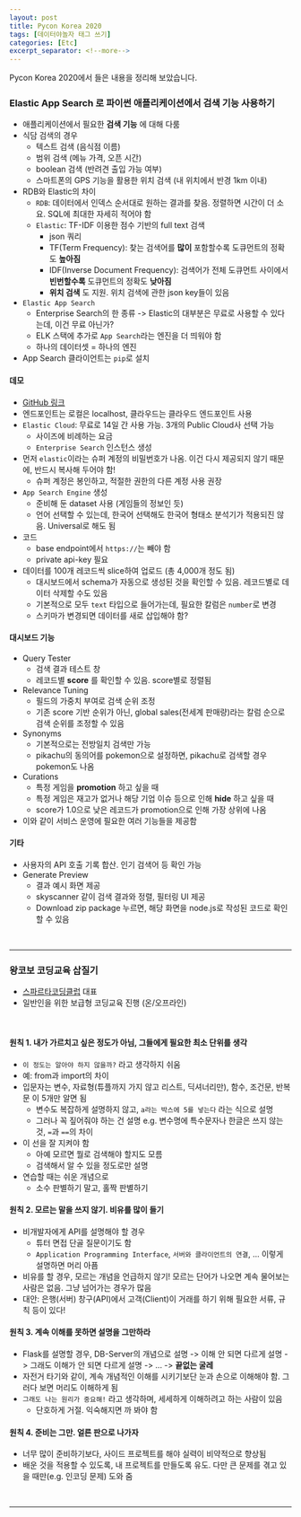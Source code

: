 ```yaml
---
layout: post
title: Pycon Korea 2020
tags: [데이터야놀자 태그 쓰기]
categories: [Etc]
excerpt_separator: <!--more-->
---
```

Pycon Korea 2020에서 들은 내용을 정리해 보았습니다.<!--more-->

<!-- ### Python을 사용하는 데이터 과학자를 위한 서버 없는 WebAssembly 기반 과학 연산 환경 만들기

> 머신러닝 및 데이터 과학 분야는 갈수록 많은 연산 자원을 요구합니다. 고성능 컴퓨팅 자원은 초대규모 연산 환경과 클라우드로 집중되고 있습니다. 동시에, 머신러닝 및 데이터 과학에 입문하는 사람들 또한 해가 갈수록 늘어나고 있습니다. 서버 연산 자원만 늘어나는 것이 아니라 개인용 컴퓨터의 연산 자원 또한 빠르게 증가하고 있습니다. 그럼 이 환경을 좀 더 쉽게 잘 써서 어디서나 Python 기반의 과학 연산을 쉽게 해 볼 수 있는 방법은 없을까요? 아직 입문자라서 분산 처리나 대용량 파이프라인까진 안 가도 되는 경우라면 더더욱!

이 세션에서는 Python 기반의 과학 연산 환경 및 머신러닝 환경을 서버측 연산 없이 브라우저 엔진을 통해 사용하는 방법에 대해 알아봅니다. 최근 몇 년 동안의 웹환경을 둘러싼 기술적인 변화가, WebAssembly 기반의 과학 연산환경을 구축하려는 Mozilla 재단의 실험 프로젝트인 `Iodide` 프로젝트로 이어진 과정을 설명합니다. 그 후 Iodide를 이용하여 WebAssembly기반의 Python 환경을 구축하는 `Pyodide` 프로젝트 및 빌드 과정을 소개합니다. Pyodide를 이용하여, 브라우저 단독으로 실행 가능한 Python 환경을 제공하는 오픈소스 데스크탑 앱 및 웹을 개발한 경험을 공유합니다. 몇 가지 Python+WebAssembly 기반의 과학 연산 예시를 데모하고, 브라우저의 Python 스니펫으로 HTML을 실시간으로 제어하는 재미있는 응용 예를 웹으로 시연합니다. 마무리로는 WebAssembly 기반의 python 런타임 및 과학 연산 환경의 기술적인 한계와 함께, 상상해 볼 수 있는 앞으로의 응용 가능성에 대해 고민해 보겠습니다.

- [슬라이드 링크](https://speakerdeck.com/inureyes/creating-a-serverless-python-environment-for-scientific-computing-with-webassembly-for-data-scientists-and-python-lovers)
- 전세계적으로 과학 연산은 전체 계산량의 90%에 달한다고 함. 전기 소모량이 엄청남
  - `numpy`, `scipy`, `pandas` 등을 이용한 연산량이 엄청남
  - 최근 딥러닝의 발전으로 CPU, GPU 등을 이용한 하드웨어 가속도 있음
  - GPU 클라우드, 분산 클러스터도 등장
- 모두에게 이런 연산이 필요한가?
  - MNIST 실습에는 GPU가 필요하지 않음. 입문 단계부터 `GPU는 뭘 사야 하나요?`라고 묻기도 함
  - 클라우드는 환경 설정에만 몇 시간이 걸림. 4시간 가량의 세미나를 준비해도 환경 설정에 시간이 많이 소진됨
- `Active X` 등 binary를 브라우저 환경에서 실행하기 위한 시도가 계속해서 있었음
  - `WebAssembly`를 이용하여 브라우저에서 시도하기 시작. 처음엔 게임으로 시작
  - 과학 연산을 브라우저에서!
- Python에서 과학 연산을 하면 보통 `Jupyter` 사용
  - 웹 브라우저의 껍데기를 쓴 Python을 사용하는 것
- `Iodide`와 `Pyodide`
  - `Iodide`: 웹 기반 노트북 환경. ipy kernel을 쓰는 대신 WASM에 Python Stack을 올려 브라우저에서 실행하는 것
    - **무슨 말이지??**
    - Javascript VM을 브라우저에서 실행하는 것?
    - `WASM`을 이용하여, `numpy`, `pandas` 등이 들어 있는 Python runtime을 컴파일함
    - 웹 페이지와 상호작용 가능
    - 문제는 `pandas` 등 라이브러리의 용량이 커서(40MB) 페이지 로딩이 느리다는 것? 근데 짤방 많은 웹 페이지도 50MB 정도 로드함
    - `Django`로 개발됨
  - `Pyodide`
    - 과학 연산을 위한 여러 라이브러리를 포함하고 있음

<br>

- 용량 문제
  - 데이터 용량
  - 컴파일할 런타임의 용량: 150MB ~ 450MB까지 감
- Chromium의 Electron app
  -



<br>

--- -->

### Elastic App Search 로 파이썬 애플리케이션에서 검색 기능 사용하기

- 애플리케이션에서 필요한 **검색 기능** 에 대해 다룸
- 식담 검색의 경우
  - 텍스트 검색 (음식점 이름)
  - 범위 검색 (메뉴 가격, 오픈 시간)
  - boolean 검색 (반려견 출입 가능 여부)
  - 스마트폰의 GPS 기능을 활용한 위치 검색 (내 위치에서 반경 1km 이내)
- RDB와 Elastic의 차이
  - `RDB`: 데이터에서 인덱스 순서대로 원하는 결과를 찾음. 정렬하면 시간이 더 소요. SQL에 최대한 자세히 적어야 함
  - `Elastic`: TF-IDF 이용한 점수 기반의 full text 검색
    - json 쿼리
    - TF(Term Frequency): 찾는 검색어를 **많이** 포함할수록 도큐먼트의 정확도 **높아짐**
    - IDF(Inverse Document Frequency): 검색어가 전체 도큐먼트 사이에서 **빈번할수록** 도큐먼트의 정확도 **낮아짐**
    - **위치 검색** 도 지원. 위치 검색에 관한 json key들이 있음
- `Elastic App Search`
  - Enterprise Search의 한 종류 -> Elastic의 대부분은 무료로 사용할 수 있다는데, 이건 무료 아닌가?
  - ELK 스택에 추가로 `App Search`라는 엔진을 더 띄워야 함
  - 하나의 데이터셋 = 하나의 엔진
- App Search 클라이언트는 `pip`로 설치

#### 데모

- [GitHub 링크](https://github.com/elastic/app-search-python)
- 엔드포인트는 로컬은 localhost, 클라우드는 클라우드 엔드포인트 사용
- `Elastic Cloud`: 무료로 14일 간 사용 가능. 3개의 Public Cloud사 선택 가능
  - 사이즈에 비례하는 요금
  - `Enterprise Search` 인스턴스 생성
- 먼저 `elastic`이라는 슈퍼 계정의 비밀번호가 나옴. 이건 다시 제공되지 않기 때문에, 반드시 복사해 두어야 함!
  - 슈퍼 계정은 봉인하고, 적절한 권한의 다른 계정 사용 권장
- `App Search Engine` 생성
  - 준비해 둔 dataset 사용 (게임들의 정보인 듯)
  - 언어 선택할 수 있는데, 한국어 선택해도 한국어 형태소 분석기가 적용되진 않음. Universal로 해도 됨
- 코드
  - base endpoint에서 `https://`는 빼야 함
  - private api-key 필요
- 데이터를 100개 레코드씩 slice하여 업로드 (총 4,000개 정도 됨)
  - 대시보드에서 schema가 자동으로 생성된 것을 확인할 수 있음. 레코드별로 데이터 삭제할 수도 있음
  - 기본적으로 모두 `text` 타입으로 들어가는데, 필요한 칼럼은 `number`로 변경
  - 스키마가 변경되면 데이터를 새로 삽입해야 함?

#### 대시보드 기능

- Query Tester
  - 검색 결과 테스트 창
  - 레코드별 **score** 를 확인할 수 있음. score별로 정렬됨
- Relevance Tuning
  - 필드의 가중치 부여로 검색 순위 조정
  - 기존 score 기반 순위가 아닌, global sales(전세계 판매량)라는 칼럼 순으로 검색 순위를 조정할 수 있음
- Synonyms
  - 기본적으로는 전방일치 검색만 가능
  - pikachu의 동의어를 pokemon으로 설정하면, pikachu로 검색할 경우 pokemon도 나옴
- Curations
  - 특정 게임을 **promotion** 하고 싶을 때
  - 특정 게임은 재고가 없거나 해당 기업 이슈 등으로 인해 **hide** 하고 싶을 때
  - score가 1.0으로 낮은 레코드가 promotion으로 인해 가장 상위에 나옴
- 이와 같이 서비스 운영에 필요한 여러 기능들을 제공함

#### 기타

- 사용자의 API 호출 기록 합산. 인기 검색어 등 확인 가능
- Generate Preview
  - 결과 예시 화면 제공
  - skyscanner 같이 검색 결과와 정렬, 필터링 UI 제공
  - Download zip package 누르면, 해당 화면을 node.js로 작성된 코드로 확인할 수 있음

<br>

---

### 왕코보 코딩교육 삽질기

- [스파르타코딩클럽](https://spartacodingclub.kr/) 대표
- 일반인을 위한 보급형 코딩교육 진행 (온/오프라인)

<br>

#### 원칙 1. 내가 가르치고 싶은 정도가 아님, 그들에게 필요한 최소 단위를 생각

- `이 정도는 알아야 하지 않을까?` 라고 생각하지 쉬움
- 예: from과 import의 차이
- 입문자는 변수, 자료형(튜플까지 가지 않고 리스트, 딕셔너리만), 함수, 조건문, 반복문 이 5개만 알면 됨
  - 변수도 복잡하게 설명하지 않고, `a라는 박스에 5를 넣는다` 라는 식으로 설명
  - 그러나 꼭 짚어줘야 하는 건 설명 e.g. 변수명에 특수문자나 한글은 쓰지 않는 것, `=`과 `==`의 차이
- 이 선을 잘 지켜야 함
  - 아예 모르면 뭘로 검색해야 할지도 모름
  - 검색해서 알 수 있을 정도로만 설명
- 연습할 때는 쉬운 개념으로
  - 소수 판별하기 말고, 홀짝 판별하기

#### 원칙 2. 모르는 말을 쓰지 않기. 비유를 많이 들기

- 비개발자에게 API를 설명해야 할 경우
  - 튜터 면접 단골 질문이기도 함
  - `Application Programming Interface`, `서버와 클라이언트의 연결`, ... 이렇게 설명하면 머리 아픔
- 비유를 할 경우, 모르는 개념을 언급하지 않기! 모르는 단어가 나오면 계속 물어보는 사람은 없음. 그냥 넘어가는 경우가 많음
- 대안: 은행(서버) 창구(API)에서 고객(Client)이 거래를 하기 위해 필요한 서류, 규칙 등이 있다!

#### 원칙 3. 계속 이해를 못하면 설명을 그만하라

- Flask를 설명할 경우, DB-Server의 개념으로 설명 -> 이해 안 되면 다르게 설명 -> 그래도 이해가 안 되면 다르게 설명 -> ... -> **끝없는 굴레**
- 자전거 타기와 같이, 계속 개념적인 이해를 시키기보단 눈과 손으로 이해해야 함. 그러다 보면 머리도 이해하게 됨
- `그래도 나는 원리가 중요해!` 라고 생각하며, 세세하게 이해하려고 하는 사람이 있음
  - 단호하게 거절. 익숙해지면 까 봐야 함

#### 원칙 4. 준비는 그만. 얼른 판으로 나가자

- 너무 많이 준비하기보다, 사이드 프로젝트를 해야 실력이 비약적으로 향상됨
- 배운 것을 적용할 수 있도록, 내 프로젝트를 만들도록 유도. 다만 큰 문제를 겪고 있을 때만(e.g. 인코딩 문제) 도와 줌


<br>

---
